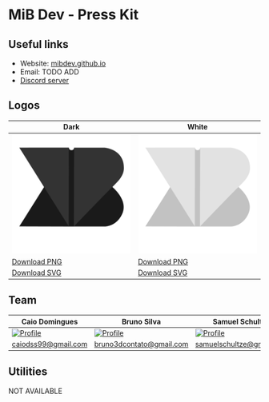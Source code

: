 # MiB Dev - Press Kit

## Useful links

- Website: [mibdev.github.io](https://mibdev.github.io/?utm_source=github&utm_medium=press-kit&utm_campaign=press-kit)
- Email: TODO ADD
- [Discord server](https://discord.gg/m3q75kU)

## Logos

Dark | White
---- | -----
![Logo Dark](./logos/MiB%20-%20Classic%20Logo.png) | ![Logo White](./logos/MiB%20-%20White%20Logo.png)
[Download PNG](./logos/MiB%20-%20Classic%20Logo.png) | [Download PNG](./logos/MiB%20-%20White%20Logo.png)
[Download SVG](./logos/MiB%20-%20Classic%20Logo.svg) | [Download SVG](./logos/MiB%20-%20White%20Logo.svg)

## Team

Caio Domingues | Bruno Silva | Samuel Schultze
-------------- | ----------- | ---------------
[![Profile](https://github.com/BrunoS3D.png?size=200)](https://github.com/BrunoS3D) | [![Profile](https://github.com/caiodomingues.png?size=200)](https://github.com/caiodomingues) | [![Profile](https://github.com/mukaschultze.png?size=200)](https://github.com/mukaschultze)
caiodss99@gmail.com | bruno3dcontato@gmail.com | samuelschultze@gmail.com

## Utilities

NOT AVAILABLE
